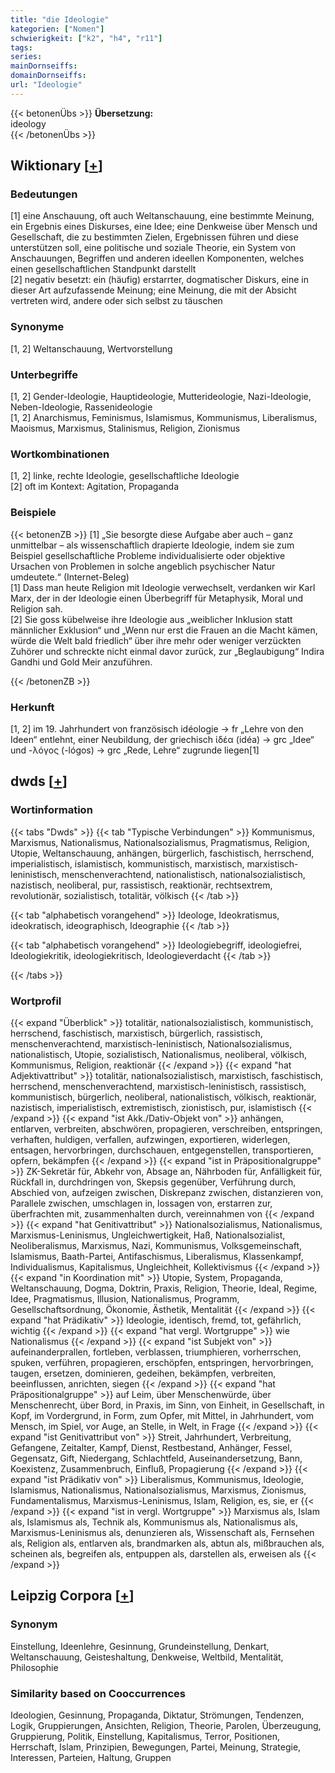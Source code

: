 ```yaml
---
title: "die Ideologie"
kategorien: ["Nomen"]
schwierigkeit: ["k2", "h4", "r11"]
tags:
series:
mainDornseiffs:
domainDornseiffs:
url: "Ideologie"
---
```


{{< betonenÜbs >}}
**Übersetzung:**  
ideology  
{{< /betonenÜbs >}}

## Wiktionary [[+](https://de.wiktionary.org/wiki/Ideologie)]

### Bedeutungen
[1] eine Anschauung, oft auch Weltanschauung, eine bestimmte Meinung, ein Ergebnis eines Diskurses, eine Idee; eine Denkweise über Mensch und Gesellschaft, die zu bestimmten Zielen, Ergebnissen führen und diese unterstützen soll, eine politische und soziale Theorie, ein System von Anschauungen, Begriffen und anderen ideellen Komponenten, welches einen gesellschaftlichen Standpunkt darstellt  
[2] negativ besetzt: ein (häufig) erstarrter, dogmatischer Diskurs, eine in dieser Art aufzufassende Meinung; eine  Meinung, die mit der Absicht vertreten wird, andere oder sich selbst zu täuschen  

### Synonyme
[1, 2] Weltanschauung, Wertvorstellung  

### Unterbegriffe
[1, 2] Gender-Ideologie, Hauptideologie, Mutterideologie, Nazi-Ideologie, Neben-Ideologie, Rassenideologie  
[1, 2] Anarchismus, Feminismus, Islamismus, Kommunismus, Liberalismus, Maoismus, Marxismus, Stalinismus, Religion, Zionismus  

### Wortkombinationen
[1, 2] linke, rechte Ideologie, gesellschaftliche Ideologie  
[2] oft im Kontext: Agitation, Propaganda  

### Beispiele
{{< betonenZB >}}
[1] „Sie besorgte diese Aufgabe aber auch – ganz unmittelbar – als wissenschaftlich drapierte Ideologie, indem sie zum Beispiel gesellschaftliche Probleme individualisierte oder objektive Ursachen von Problemen in solche angeblich psychischer Natur umdeutete.“ (Internet-Beleg)  
[1] Dass man heute Religion mit Ideologie verwechselt, verdanken wir Karl Marx, der in der Ideologie einen Überbegriff für Metaphysik, Moral und Religion sah.  
[2] Sie goss kübelweise ihre Ideologie aus „weiblicher Inklusion statt männlicher Exklusion“ und „Wenn nur erst die Frauen an die Macht kämen, würde die Welt bald friedlich“ über ihre mehr oder weniger verzückten Zuhörer und schreckte nicht einmal davor zurück, zur „Beglaubigung“ Indira Gandhi und Gold Meir anzuführen.  

{{< /betonenZB >}}
### Herkunft
[1, 2] im 19. Jahrhundert von französisch idéologie → fr „Lehre von den Ideen“ entlehnt, einer Neubildung, der griechisch ἰδέα (idéa) → grc „Idee“ und -λόγος (-lógos) → grc „Rede, Lehre“ zugrunde liegen[1]  



## dwds [[+](https://www.dwds.de/wb/Ideologie)]

### Wortinformation
{{< tabs "Dwds" >}}
{{< tab "Typische Verbindungen" >}}
Kommunismus, Marxismus, Nationalismus, Nationalsozialismus, Pragmatismus, Religion, Utopie, Weltanschauung, anhängen, bürgerlich, faschistisch, herrschend, imperialistisch, islamistisch, kommunistisch, marxistisch, marxistisch-leninistisch, menschenverachtend, nationalistisch, nationalsozialistisch, nazistisch, neoliberal, pur, rassistisch, reaktionär, rechtsextrem, revolutionär, sozialistisch, totalitär, völkisch
{{< /tab >}}

{{< tab "alphabetisch vorangehend" >}}
Ideologe, Ideokratismus, ideokratisch, ideographisch, Ideographie
{{< /tab >}}

{{< tab "alphabetisch vorangehend" >}}
Ideologiebegriff, ideologiefrei, Ideologiekritik, ideologiekritisch, Ideologieverdacht
{{< /tab >}}

{{< /tabs >}}

### Wortprofil
{{< expand "Überblick" >}} totalitär, nationalsozialistisch, kommunistisch, herrschend, faschistisch, marxistisch, bürgerlich, rassistisch, menschenverachtend, marxistisch-leninistisch, Nationalsozialismus, nationalistisch, Utopie, sozialistisch, Nationalismus, neoliberal, völkisch, Kommunismus, Religion, reaktionär {{< /expand >}}
{{< expand "hat Adjektivattribut" >}} totalitär, nationalsozialistisch, marxistisch, faschistisch, herrschend, menschenverachtend, marxistisch-leninistisch, rassistisch, kommunistisch, bürgerlich, neoliberal, nationalistisch, völkisch, reaktionär, nazistisch, imperialistisch, extremistisch, zionistisch, pur, islamistisch {{< /expand >}}
{{< expand "ist Akk./Dativ-Objekt von" >}} anhängen, entlarven, verbreiten, abschwören, propagieren, verschreiben, entspringen, verhaften, huldigen, verfallen, aufzwingen, exportieren, widerlegen, entsagen, hervorbringen, durchschauen, entgegenstellen, transportieren, opfern, bekämpfen {{< /expand >}}
{{< expand "ist in Präpositionalgruppe" >}} ZK-Sekretär für, Abkehr von, Absage an, Nährboden für, Anfälligkeit für, Rückfall in, durchdringen von, Skepsis gegenüber, Verführung durch, Abschied von, aufzeigen zwischen, Diskrepanz zwischen, distanzieren von, Parallele zwischen, umschlagen in, lossagen von, erstarren zur, überfrachten mit, zusammenhalten durch, vereinnahmen von {{< /expand >}}
{{< expand "hat Genitivattribut" >}} Nationalsozialismus, Nationalismus, Marxismus-Leninismus, Ungleichwertigkeit, Haß, Nationalsozialist, Neoliberalismus, Marxismus, Nazi, Kommunismus, Volksgemeinschaft, Islamismus, Baath-Partei, Antifaschismus, Liberalismus, Klassenkampf, Individualismus, Kapitalismus, Ungleichheit, Kollektivismus {{< /expand >}}
{{< expand "in Koordination mit" >}} Utopie, System, Propaganda, Weltanschauung, Dogma, Doktrin, Praxis, Religion, Theorie, Ideal, Regime, Idee, Pragmatismus, Illusion, Nationalismus, Programm, Gesellschaftsordnung, Ökonomie, Ästhetik, Mentalität {{< /expand >}}
{{< expand "hat Prädikativ" >}} Ideologie, identisch, fremd, tot, gefährlich, wichtig {{< /expand >}}
{{< expand "hat vergl. Wortgruppe" >}} wie Nationalismus {{< /expand >}}
{{< expand "ist Subjekt von" >}} aufeinanderprallen, fortleben, verblassen, triumphieren, vorherrschen, spuken, verführen, propagieren, erschöpfen, entspringen, hervorbringen, taugen, ersetzen, dominieren, gedeihen, bekämpfen, verbreiten, beeinflussen, anrichten, siegen {{< /expand >}}
{{< expand "hat Präpositionalgruppe" >}} auf Leim, über Menschenwürde, über Menschenrecht, über Bord, in Praxis, im Sinn, von Einheit, in Gesellschaft, in Kopf, im Vordergrund, in Form, zum Opfer, mit Mittel, in Jahrhundert, vom Mensch, im Spiel, vor Auge, an Stelle, in Welt, in Frage {{< /expand >}}
{{< expand "ist Genitivattribut von" >}} Streit, Jahrhundert, Verbreitung, Gefangene, Zeitalter, Kampf, Dienst, Restbestand, Anhänger, Fessel, Gegensatz, Gift, Niedergang, Schlachtfeld, Auseinandersetzung, Bann, Koexistenz, Zusammenbruch, Einfluß, Propagierung {{< /expand >}}
{{< expand "ist Prädikativ von" >}} Liberalismus, Kommunismus, Ideologie, Islamismus, Nationalismus, Nationalsozialismus, Marxismus, Zionismus, Fundamentalismus, Marxismus-Leninismus, Islam, Religion, es, sie, er {{< /expand >}}
{{< expand "ist in vergl. Wortgruppe" >}} Marxismus als, Islam als, Islamismus als, Technik als, Kommunismus als, Nationalismus als, Marxismus-Leninismus als, denunzieren als, Wissenschaft als, Fernsehen als, Religion als, entlarven als, brandmarken als, abtun als, mißbrauchen als, scheinen als, begreifen als, entpuppen als, darstellen als, erweisen als {{< /expand >}}

## Leipzig Corpora [[+](https://corpora.uni-leipzig.de/en/res?word=Ideologie&corpusId=deu_newscrawl-public_2018)]


### Synonym
Einstellung, Ideenlehre, Gesinnung, Grundeinstellung, Denkart, Weltanschauung, Geisteshaltung, Denkweise, Weltbild, Mentalität, Philosophie


### Similarity based on Cooccurrences
Ideologien, Gesinnung, Propaganda, Diktatur, Strömungen, Tendenzen, Logik, Gruppierungen, Ansichten, Religion, Theorie, Parolen, Überzeugung, Gruppierung, Politik, Einstellung, Kapitalismus, Terror, Positionen, Herrschaft, Islam, Prinzipien, Bewegungen, Partei, Meinung, Strategie, Interessen, Parteien, Haltung, Gruppen


